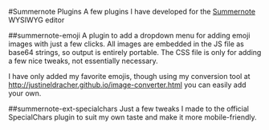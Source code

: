 #Summernote Plugins
A few plugins I have developed for the [Summernote](https://github.com/summernote/summernote/) WYSIWYG editor

##summernote-emoji
A plugin to add a dropdown menu for adding emoji images with just a few clicks.  All images are embedded in the JS file as base64 strings, so output is entirely portable.  The CSS file is only for adding a few nice tweaks, not essentially necessary.

I have only added my favorite emojis, though using my conversion tool at http://justineldracher.github.io/image-converter.html you can easily add your own.

##summernote-ext-specialchars
Just a few tweaks I made to the official SpecialChars plugin to suit my own taste and make it more mobile-friendly.
